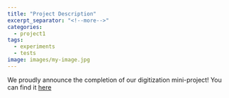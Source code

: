 ```yaml
---
title: "Project Description"
excerpt_separator: "<!--more-->"
categories:
  - project1
tags:
  - experiments
  - tests
image: images/my-image.jpg
---
```

We proudly announce the completion of our digitization mini-project! You can find it [here](https://github.com/sanazia999-beep/portfolio/blob/master/_posts/2025-10-26-Digitization.md)
